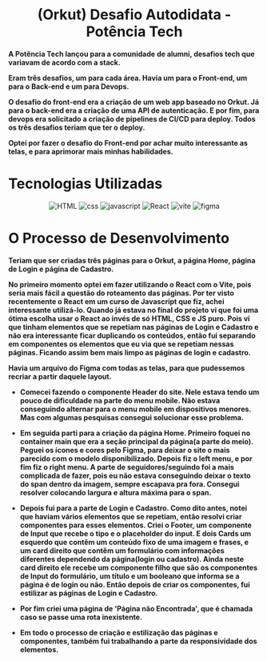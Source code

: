 <div align="center">

# (Orkut) Desafio Autodidata - Potência Tech

</div>

**A Potência Tech lançou para a comunidade de alumni, desafios tech que variavam de acordo com a stack.**

**Eram três desafios, um para cada área. Havia um para o Front-end, um para o Back-end e um para Devops.**

**O desafio do front-end era a criação de um web app baseado no Orkut. Já para o back-end era a criação de uma API de autenticação. E por fim, para devops era solicitado  a criação de pipelines de CI/CD para deploy. Todos os três desafios teriam que ter o deploy.**

**Optei por fazer o desafio do Front-end por achar muito interessante as telas, e para aprimorar mais minhas habilidades.**

# Tecnologias Utilizadas

<div align="center">

![HTML](https://img.shields.io/badge/HTML5-E34F26?style=for-the-badge&logo=html5&logoColor=white) ![css](https://img.shields.io/badge/CSS3-1572B6?style=for-the-badge&logo=css3&logoColor=white) ![javascript](https://img.shields.io/badge/JavaScript-323330?style=for-the-badge&logo=javascript&logoColor=F7DF1E) ![React](https://img.shields.io/badge/React-20232A?style=for-the-badge&logo=react&logoColor=61DAFB) ![vite](https://img.shields.io/badge/Vite-B73BFE?style=for-the-badge&logo=vite&logoColor=FFD62E) ![figma](https://img.shields.io/badge/Figma-F24E1E?style=for-the-badge&logo=figma&logoColor=white)

</div>

# O Processo de Desenvolvimento

**Teriam que ser criadas três páginas para o Orkut, a página Home, página de Login e página de Cadastro.**

**No primeiro momento optei em fazer utilizando o React com o Vite, pois seria mais fácil a questão do roteamento das páginas. Por ter visto recentemente o React em um curso de Javascript que fiz, achei interessante utilizá-lo. Quando já estava no final do projeto vi que foi uma ótima escolha usar o React ao invés de só HTML, CSS e JS puro. Pois vi que tinham elementos que se repetiam nas páginas de Login e Cadastro e não era interessante ficar duplicando os conteúdos, então fui separando em componentes os elementos que eu via que se repetiam nessas páginas. Ficando assim bem mais limpo as páginas de login e cadastro.**

**Havia um arquivo do Figma com todas as telas, para que pudessemos recriar a partir daquele layout.**

- **Comecei fazendo o componente Header do site. Nele estava tendo um pouco de dificuldade na parte do menu mobile. Não estava conseguindo alternar para o menu mobile em dispositivos menores. Mas com algumas pesquisas consegui solucionar esse problema.**

- **Em seguida parti para a criação da página Home. Primeiro foquei no container main que era a seção principal da página(a parte do meio). Peguei os ícones e cores pelo Figma, para deixar o site o mais parecido com o modelo disponibilizado. Depois fiz o left menu, e por fim fiz o right menu. A parte de seguidores/seguindo foi a mais complicada de fazer, pois eu não estava conseguindo deixar o texto do span dentro da imagem, sempre escapava pra fora. Consegui resolver colocando largura e altura máxima para o span.**

- **Depois fui para a parte de Login e Cadastro. Como dito antes, notei que haviam vários elementos que se repetiam, então resolvi criar componentes para esses elementos. Criei o Footer, um componente de Input que recebe o tipo e o placeholder do input. E dois Cards um esquerdo que contêm um conteúdo fixo de uma imagem e frases, e um card direito que contêm um formulário com informações diferentes dependendo da página(login ou cadastro). Ainda neste card direito ele recebe um componente filho que são os componentes de Input do formulário, um título e um booleano que informa se a página é de login ou não. Então depois de criar os componentes, fui estilizar as páginas de Login e Cadastro.**

- **Por fim criei uma página de 'Página não Encontrada', que é chamada caso se passe uma rota inexistente.**

- **Em todo o processo de criação e estilização das páginas e componentes, também fui trabalhando a parte da responsividade dos elementos.**